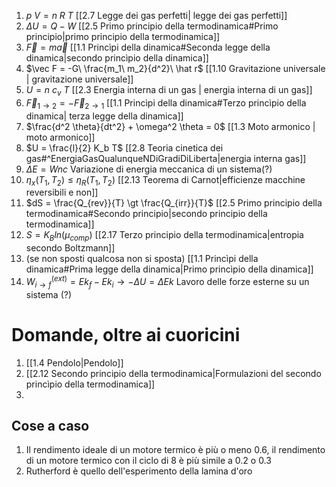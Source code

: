 1. $p\ V = n\ R\ T$ [[2.7 Legge dei gas perfetti| legge dei gas perfetti]]
2. $\Delta U = Q - W$ [[2.5 Primo principio della termodinamica#Primo principio|primo principio della termodinamica]]
3. $\vec F = m \vec a$  [[1.1 Princìpi della dinamica#Seconda legge della dinamica|secondo princìpio della dinamica]]
4. $\vec F = -G\ \frac{m_1\ m_2}{d^2}\ \hat r$ [[1.10 Gravitazione universale | gravitazione universale]]
5. $U = n\ c_v \ T$ [[2.3 Energia interna di un gas | energia interna di un gas]]
6. $\vec F_{1 \rightarrow 2} = -\vec F_{2 \rightarrow 1}$ [[1.1 Princìpi della dinamica#Terzo princìpio della dinamica| terza legge della dinamica]]
7. $\frac{d^2 \theta}{dt^2} + \omega^2 \theta = 0$ [[1.3 Moto armonico | moto armonico]]
8. $U = \frac{l}{2} K_b T$ [[2.8 Teoria cinetica dei gas#^EnergiaGasQualunqueNDiGradiDiLiberta|energia interna gas]]
9. $\Delta E = Wnc$ Variazione di energia meccanica di un sistema(?)
10. $\eta_x (T_1, T_2) \le \eta_R (T_1, T_2)$ [[2.13 Teorema di Carnot|efficienze macchine reversibili e non]]
11. $dS = \frac{Q_{rev}}{T} \gt \frac{Q_{irr}}{T}$ [[2.5 Primo principio della termodinamica#Secondo principio|secondo principio della termodinamica]]
12. $S = K_B ln(\mu_{comp})$ [[2.17 Terzo principio della termodinamica|entropia secondo Boltzmann]]
13. (se non sposti qualcosa non si sposta) [[1.1 Princìpi della dinamica#Prima legge della dinamica|Primo princìpio della dinamica]]
14. $W_{i \rightarrow f}^{(ext)} = Ek_f - Ek_i \rightarrow -\Delta U = \Delta Ek$ Lavoro delle forze esterne su un sistema (?)

# Domande, oltre ai cuoricini
1. [[1.4 Pendolo|Pendolo]]
2. [[2.12 Secondo principio della termodinamica|Formulazioni del secondo princìpio della termodinamica]]
3. 

## Cose a caso
1. Il rendimento ideale di un motore termico è più o meno 0.6, il rendimento di un motore termico con il ciclo di 8 è più simile a 0.2 o 0.3
2. Rutherford è quello dell'esperimento della lamina d'oro
